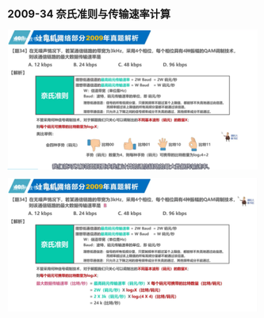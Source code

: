 ## 2009-34 奈氏准则与传输速率计算
![2009-34奈氏准则与传输速率计算-01.png](./picture/2009-34奈氏准则与传输速率计算-01.png)

![2009-34奈氏准则与传输速率计算-02.png](./picture/2009-34奈氏准则与传输速率计算-02.png)